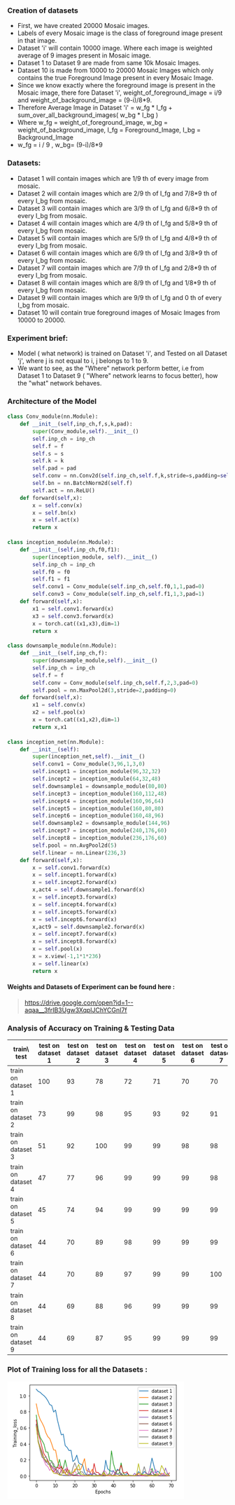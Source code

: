 ### Creation of datasets
- First, we have created 20000 Mosaic images.
- Labels of every Mosaic image is the class of foreground image present in that image.
- Dataset 'i' will contain 10000 image. Where each image is weighted average of 9 images present in Mosaic image. 
- Dataset 1 to Dataset 9 are made from same 10k Mosaic Images.
- Dataset 10 is made from 10000 to 20000 Mosaic Images which only contains the true Foreground Image present in every Mosaic Image.
- Since we know exactly where the foreground image is present in the Mosaic image, there fore Dataset 'i', weight_of_foreground_image = i/9 and weight_of_background_image = (9-i)/8*9. 
- Therefore Average Image in Dataset 'i' = w_fg * I_fg + sum_over_all_background_images( w_bg * I_bg ) 
- Where w_fg = weight_of_foreground_image, w_bg = weight_of_background_image, I_fg = Foreground_Image, I_bg = Background_Image
- w_fg = i / 9 , w_bg= (9-i)/8*9

### Datasets:
- Dataset 1 will contain images which are 1/9 th of every image from mosaic.
- Dataset 2 will contain images which are 2/9 th of I_fg and 7/8*9 th of every I_bg from mosaic.
- Dataset 3 will contain images which are 3/9 th of I_fg and 6/8*9 th of every I_bg from mosaic.
- Dataset 4 will contain images which are 4/9 th of I_fg and 5/8*9 th of every I_bg from mosaic.
- Dataset 5 will contain images which are 5/9 th of I_fg and 4/8*9 th of every I_bg from mosaic.
- Dataset 6 will contain images which are 6/9 th of I_fg and 3/8*9 th of every I_bg from mosaic.
- Dataset 7 will contain images which are 7/9 th of I_fg and 2/8*9 th of every I_bg from mosaic.
- Dataset 8 will contain images which are 8/9 th of I_fg and 1/8*9 th of every I_bg from mosaic.
- Dataset 9 will contain images which are 9/9 th of I_fg and 0 th of every I_bg from mosaic.
- Dataset 10 will contain true foreground images of Mosaic Images from 10000 to 20000.

### Experiment brief:
- Model ( what network) is trained on Dataset 'i', and Tested on all Dataset 'j', where j is not equal to i, j belongs to 1 to 9.
- We want to see, as the "Where" network perform better, i.e from Dataset 1 to Dataset 9 ( "Where" network learns to focus better),  how the "what" network behaves.

### Architecture of the Model
```python
class Conv_module(nn.Module):
    def __init__(self,inp_ch,f,s,k,pad):
        super(Conv_module,self).__init__()
        self.inp_ch = inp_ch
        self.f = f
        self.s = s 
        self.k = k 
        self.pad = pad
        self.conv = nn.Conv2d(self.inp_ch,self.f,k,stride=s,padding=self.pad)
        self.bn = nn.BatchNorm2d(self.f)
        self.act = nn.ReLU()
    def forward(self,x):
        x = self.conv(x)
        x = self.bn(x)
        x = self.act(x)
        return x
        
class inception_module(nn.Module):
    def __init__(self,inp_ch,f0,f1):
        super(inception_module, self).__init__()
        self.inp_ch = inp_ch
        self.f0 = f0
        self.f1 = f1
        self.conv1 = Conv_module(self.inp_ch,self.f0,1,1,pad=0)
        self.conv3 = Conv_module(self.inp_ch,self.f1,1,3,pad=1)
    def forward(self,x):
        x1 = self.conv1.forward(x)
        x3 = self.conv3.forward(x)
        x = torch.cat((x1,x3),dim=1)
        return x
        
class downsample_module(nn.Module):
    def __init__(self,inp_ch,f):
        super(downsample_module,self).__init__()
        self.inp_ch = inp_ch
        self.f = f
        self.conv = Conv_module(self.inp_ch,self.f,2,3,pad=0)
        self.pool = nn.MaxPool2d(3,stride=2,padding=0)
    def forward(self,x):
        x1 = self.conv(x)
        x2 = self.pool(x)
        x = torch.cat((x1,x2),dim=1)
        return x,x1

class inception_net(nn.Module):
    def __init__(self):
        super(inception_net,self).__init__()
        self.conv1 = Conv_module(3,96,1,3,0)
        self.incept1 = inception_module(96,32,32)
        self.incept2 = inception_module(64,32,48)
        self.downsample1 = downsample_module(80,80)
        self.incept3 = inception_module(160,112,48)
        self.incept4 = inception_module(160,96,64)
        self.incept5 = inception_module(160,80,80)
        self.incept6 = inception_module(160,48,96)
        self.downsample2 = downsample_module(144,96)
        self.incept7 = inception_module(240,176,60)
        self.incept8 = inception_module(236,176,60)
        self.pool = nn.AvgPool2d(5)
        self.linear = nn.Linear(236,3)
    def forward(self,x):
        x = self.conv1.forward(x)
        x = self.incept1.forward(x)
        x = self.incept2.forward(x)
        x,act4 = self.downsample1.forward(x)
        x = self.incept3.forward(x)
        x = self.incept4.forward(x)
        x = self.incept5.forward(x)
        x = self.incept6.forward(x)
        x,act9 = self.downsample2.forward(x)
        x = self.incept7.forward(x)
        x = self.incept8.forward(x)
        x = self.pool(x)
        x = x.view(-1,1*1*236)
        x = self.linear(x) 
        return x

```

#### Weights and Datasets of Experiment can be found here :
>https://drive.google.com/open?id=1--aqaa__3frIB3Ugw3XqplJChYCGnI7f


### Analysis of Accuracy on Training & Testing Data

| train\ test  | test on dataset 1 | test on dataset 2 | test on dataset 3 | test on dataset 4 | test on dataset 5 | test on dataset 6 | test on dataset 7 | test on dataset 8 | test on dataset 9| test on dataset 10 |
|----------|-----|-----|-----|-----|-----|-----|-----|-----|----|----|
| train on dataset 1      | 100 | 93 | 78 | 72 | 71 | 70 | 70 | 70 | 70 | 68 |
| train on dataset 2      | 73 | 99 | 98 | 95 | 93 | 92 | 91 | 91 | 91 | 88 |
| train on dataset 3      | 51 | 92 | 100 | 99 | 99 | 98 | 98 | 97 | 97 | 93 |     
| train on dataset 4      | 47 | 77 | 96 | 99 | 99 | 99 | 98 | 98 | 98 | 93 |
| train on dataset 5      | 45 | 74 | 94 | 99 | 99 | 99 | 99 | 99 | 99 | 95 |
| train on dataset 6      | 44 | 70 | 89 | 98 | 99 | 99 | 99 | 99 | 99 | 95 |
| train on dataset 7      | 44 | 70 | 89 | 97 | 99 | 99 | 100 | 100 | 100 | 95 |
| train on dataset 8      | 44 | 69 | 88 | 96 | 99 | 99 | 99 | 99 | 99 | 96 |
| train on dataset 9      | 44 | 69 | 87 | 95 | 99 | 99 | 99 | 99 | 99 | 95 |


### Plot of Training loss for all the Datasets :
 ![](training_loss_10k_mini_inception.png)
